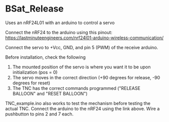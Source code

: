 # BSat_Release
Uses an nRF24L01 with an arduino to control a servo

Connect the nRF24 to the arduino using this pinout: https://lastminuteengineers.com/nrf24l01-arduino-wireless-communication/

Connect the servo to +Vcc, GND, and pin 5 (PWM) of the receive arduino.

Before installation, check the following
1. The mounted position of the servo is where you want it to be upon initialization (pos = 0)
2. The servo moves in the correct direction (+90 degrees for release, -90 degrees for reset)
3. The TNC has the correct commands programmed ("RELEASE BALLOON" and "RESET BALLOON")

TNC_example.ino also works to test the mechanism before testing the actual TNC. Connect the arduino to the nRF24 using the link above. Wire a pushbutton to pins 2 and 7 each.
